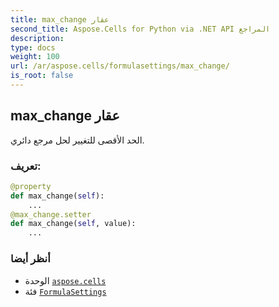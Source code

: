 ```yaml
---
title: max_change عقار
second_title: Aspose.Cells for Python via .NET API المراجع
description:
type: docs
weight: 100
url: /ar/aspose.cells/formulasettings/max_change/
is_root: false
---
```

##  max_change عقار

الحد الأقصى للتغيير لحل مرجع دائري.
###  تعريف:
```python
@property
def max_change(self):
    ...
@max_change.setter
def max_change(self, value):
    ...
```

###  أنظر أيضا
* الوحدة [`aspose.cells`](../../)
* فئة [`FormulaSettings`](/cells/python-net/ar/aspose.cells/formulasettings)
